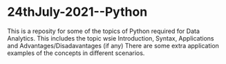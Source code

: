 # 24thJuly-2021--Python
This is a reposity for some of the topics of Python required for Data Analytics.
This includes the topic wsie Introduction, Syntax, Applications and Advantages/Disadavantages (if any)
There are some extra application examples of the concepts in different scenarios.
